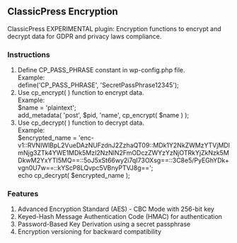 ## ClassicPress Encryption
ClassicPress EXPERIMENTAL plugin: Encryption functions to encrypt and decrypt data for GDPR and privacy laws compliance.

### Instructions
1. Define CP_PASS_PHRASE constant in wp-config.php file.<br />
Example:<br />
define('CP_PASS_PHRASE', 'SecretPassPhrase12345');<br />
2. Use cp_encrypt( ) function to encrypt data.<br />
Example:<br />
$name = 'plaintext';<br />
add_metadata( 'post', $pid, 'name', cp_encrypt( $name ) );<br />
3. Use cp_decrypt( ) function to decrypt data.<br />
Example:<br />
$encrypted_name = 'enc-v1::RVNIWlBpL2VueDAzNUFzdnJ2ZzhaQT09::MDk1Y2NkZWMzYTVjMDlmNjg3ZTk4YWE1MDk5MzI2NzNlN2FmODczZWYzYzNjOTRkYjZkNzk5MDkwM2YxYTI5MQ==::5oJ5xSt66wy2i7qI73OXsg==::3C8e5/PyEGhYDk+vgn0U7w==::kYScP8LQvpc5VBnyPTVJ8g==';<br />
echo cp_decrypt( $encrypted_name );<br />

### Features
1. Advanced Encryption Standard (AES) - CBC Mode with 256-bit key
2. Keyed-Hash Message Authentication Code (HMAC) for authentication
3. Password-Based Key Derivation using a secret passphrase
4. Encryption versioning for backward compatibility
